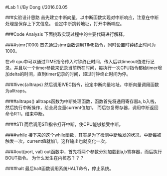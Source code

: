 #Lab 1
//By Dong
//2016.03.05

###实验设计思路
首先建立中断向量，以中断函数实现对中断响应，注意在中断处理是保存上下文信息。
设定中断跳转地址，打开中断响应。

###Code Analysis
下面挑取实现过程中的主要代码进行解释。

####stmr(1000)
首先通过stmr函数调用TIME指令，同时设置时钟终止时间为1000。

在v9 cpu中可以通过TIME指令传入时钟终止时间，传入后以timeout值进行记录。并且以一个timer参数来记录当前所在时间，每执行一次CPU指令都给timer增加delta的时间，直到timer记录的时间，超过时钟终止时间为停。

####ivec(alltraps)
然后调用IVEC指令，设定中断向量地址。中断向量调用函数为alltraps。

####alltraps()
alltraps函数为中断处理函数，函数首先将通用寄存器a, b入栈，然后执行中断操作，给全局变量current值加1。
而后恢复寄存器，调用中断返回命令RTI，结束中断。

####STI
而后调用STI指令打开中断，使CPU能够接受中断。

####while
接下来的这个while函数，其实是为了检测中断触发的状况，中断每被触发一次，current值就加1，这样输出也就变化一次。

####out(port, val)
out函数中，首先将两个参数分别加载到a,b寄存器，而后执行BOUT指令。
为什么发生在内核态？？？

####halt
最后halt函数调用系统HALT命令，停止系统。

